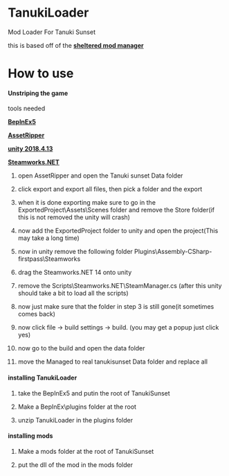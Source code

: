 # TanukiLoader
 Mod Loader For Tanuki Sunset

this is based off of the **[sheltered mod manager](https://github.com/benjaminfoo/shelteredmodmanager)**

# How to use

#### Unstriping the game
tools needed

**[BepInEx5](https://github.com/BepInEx/BepInEx/releases/tag/v5.4.23.2)**

**[AssetRipper](https://github.com/AssetRipper/AssetRipper/releases/tag/1.0.18)**

**[unity 2018.4.13](https://unity.com/releases/editor/whats-new/2018.4.13)**

**[Steamworks.NET](https://unity.com/releases/editor/whats-new/2018.4.13)**

1. open AssetRipper and open the Tanuki sunset Data folder

2. click export and export all files, then pick a folder and the export

3. when it is done exporting make sure to go in the ExportedProject\Assets\Scenes folder and remove the Store folder(if this is not removed the unity will crash)

4. now add the ExportedProject folder to unity and open the project(This may take a long time)

5. now in unity remove the following folder Plugins\Assembly-CSharp-firstpass\Steamworks

6. drag the Steamworks.NET 14 onto unity

7. remove the Scripts\Steamworks.NET\SteamManager.cs (after this unity should take a bit to load all the scripts)

8. now just make sure that the folder in step 3 is still gone(it sometimes comes back)

9. now click file -> build settings -> build. (you may get a popup just click yes)

10. now go to the build and open the data folder

11. move the Managed to real tanukisunset Data folder and replace all

#### installing TanukiLoader

1. take the BepInEx5 and putin the root of TanukiSunset

2. Make a BepInEx\plugins folder at the root

3. unzip TanukiLoader in the plugins folder

#### installing mods

1. Make a mods folder at the root of TanukiSunset

2. put the dll of the mod in the mods folder
